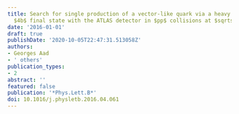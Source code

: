 ```yaml
---
title: Search for single production of a vector-like quark via a heavy gluon in the
  $4b$ final state with the ATLAS detector in $pp$ collisions at $sqrts = 8$ TeV
date: '2016-01-01'
draft: true
publishDate: '2020-10-05T22:47:31.513058Z'
authors:
- Georges Aad
- ' others'
publication_types:
- 2
abstract: ''
featured: false
publication: '*Phys.Lett.B*'
doi: 10.1016/j.physletb.2016.04.061
---
```


